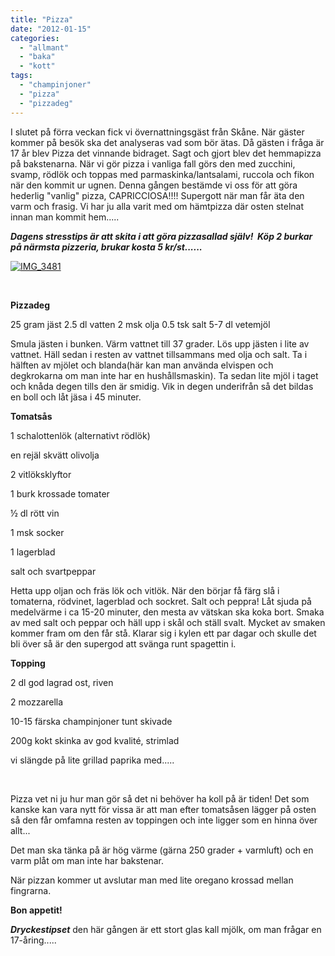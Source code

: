 ```yaml
---
title: "Pizza"
date: "2012-01-15"
categories: 
  - "allmant"
  - "baka"
  - "kott"
tags: 
  - "champinjoner"
  - "pizza"
  - "pizzadeg"
---
```


I slutet på förra veckan fick vi övernattningsgäst från Skåne. När gäster kommer på besök ska det analyseras vad som bör ätas. Då gästen i fråga är 17 år blev Pizza det vinnande bidraget. Sagt och gjort blev det hemmapizza på bakstenarna. När vi gör pizza i vanliga fall görs den med zucchini, svamp, rödlök och toppas med parmaskinka/lantsalami, ruccola och fikon när den kommit ur ugnen. Denna gången bestämde vi oss för att göra hederlig "vanlig" pizza, CAPRICCIOSA!!!! Supergott när man får äta den varm och frasig. Vi har ju alla varit med om hämtpizza där osten stelnat innan man kommit hem.....

**_Dagens stresstips är att skita i att göra pizzasallad själv!  Köp 2 burkar på närmsta pizzeria, brukar kosta 5 kr/st......_**

[![](/static/img/IMG_3481-1024x682.jpg "IMG_3481")](http://import.local/wp-content/uploads/2012/01/IMG_3481.jpg)

 

**Pizzadeg**

25 gram jäst 2.5 dl vatten 2 msk olja 0.5 tsk salt 5-7 dl vetemjöl

Smula jästen i bunken. Värm vattnet till 37 grader. Lös upp jästen i lite av vattnet. Häll sedan i resten av vattnet tillsammans med olja och salt. Ta i hälften av mjölet och blanda(här kan man använda elvispen och degkrokarna om man inte har en hushållsmaskin). Ta sedan lite mjöl i taget och knåda degen tills den är smidig. Vik in degen underifrån så det bildas en boll och låt jäsa i 45 minuter.

**Tomatsås**

1 schalottenlök (alternativt rödlök)

en rejäl skvätt olivolja

2 vitlöksklyftor

1 burk krossade tomater

½ dl rött vin

1 msk socker

1 lagerblad

salt och svartpeppar

Hetta upp oljan och fräs lök och vitlök. När den börjar få färg slå i tomaterna, rödvinet, lagerblad och sockret. Salt och peppra! Låt sjuda på medelvärme i ca 15-20 minuter, den mesta av vätskan ska koka bort. Smaka av med salt och peppar och häll upp i skål och ställ svalt. Mycket av smaken kommer fram om den får stå. Klarar sig i kylen ett par dagar och skulle det bli över så är den supergod att svänga runt spagettin i.

**Topping**

2 dl god lagrad ost, riven

2 mozzarella

10-15 färska champinjoner tunt skivade

200g kokt skinka av god kvalité, strimlad

vi slängde på lite grillad paprika med.....

 

Pizza vet ni ju hur man gör så det ni behöver ha koll på är tiden! Det som kanske kan vara nytt för vissa är att man efter tomatsåsen lägger på osten så den får omfamna resten av toppingen och inte ligger som en hinna över allt...

Det man ska tänka på är hög värme (gärna 250 grader + varmluft) och en varm plåt om man inte har bakstenar.

När pizzan kommer ut avslutar man med lite oregano krossad mellan fingrarna.

**Bon appetit!**

_**Dryckestipset**_ den här gången är ett stort glas kall mjölk, om man frågar en 17-åring.....
